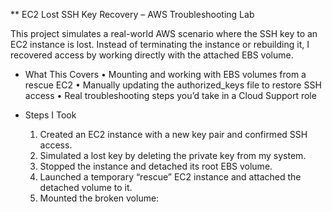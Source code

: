 ** EC2 Lost SSH Key Recovery – AWS Troubleshooting Lab

This project simulates a real-world AWS scenario where the SSH key to an EC2 instance is lost. Instead of terminating the instance or rebuilding it, I recovered access by working directly with the attached EBS volume.

* What This Covers
	•	Mounting and working with EBS volumes from a rescue EC2
	•	Manually updating the authorized_keys file to restore SSH access
	•	Real troubleshooting steps you’d take in a Cloud Support role

* Steps I Took
	1.	Created an EC2 instance with a new key pair and confirmed SSH access.
	2.	Simulated a lost key by deleting the private key from my system.
	3.	Stopped the instance and detached its root EBS volume.
	4.	Launched a temporary “rescue” EC2 instance and attached the detached volume to it.
	5.	Mounted the broken volume:
